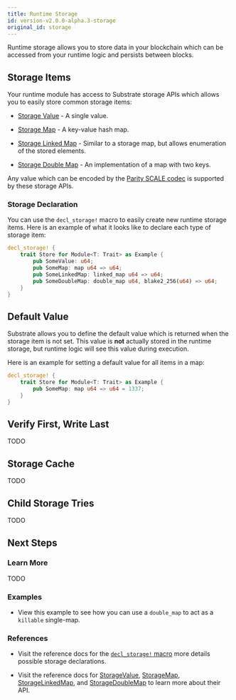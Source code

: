 ```yaml
---
title: Runtime Storage
id: version-v2.0.0-alpha.3-storage
original_id: storage
---
```


Runtime storage allows you to store data in your blockchain which can be accessed from your runtime logic and persists between blocks.

## Storage Items

Your runtime module has access to Substrate storage APIs which allows you to easily store common storage items:

* [Storage Value](https://substrate.dev/rustdocs/master/frame_support/storage/trait.StorageValue.html) - A single value.

* [Storage Map](https://substrate.dev/rustdocs/master/frame_support/storage/trait.StorageMap.html) - A key-value hash map.

* [Storage Linked Map](https://substrate.dev/rustdocs/master/frame_support/storage/trait.StorageLinkedMap.html) - Similar to a storage map, but allows enumeration of the stored elements.

* [Storage Double Map](https://substrate.dev/rustdocs/master/frame_support/storage/trait.StorageDoubleMap.html) - An implementation of a map with two keys.

Any value which can be encoded by the [Parity SCALE codec](conceptual/core/codec.md) is supported by these storage APIs.

### Storage Declaration

You can use the `decl_storage!` macro to easily create new runtime storage items. Here is an example of what it looks like to declare each type of storage item:

```rust
decl_storage! {
	trait Store for Module<T: Trait> as Example {
		pub SomeValue: u64;
		pub SomeMap: map u64 => u64;
		pub SomeLinkedMap: linked_map u64 => u64;
		pub SomeDoubleMap: double_map u64, blake2_256(u64) => u64;
	}
}
```

## Default Value

Substrate allows you to define the default value which is returned when the storage item is not set. This value is **not** actually stored in the runtime storage, but runtime logic will see this value during execution.

Here is an example for setting a default value for all items in a map:

```rust
decl_storage! {
	trait Store for Module<T: Trait> as Example {
		pub SomeMap: map u64 => u64 = 1337;
	}
}
```

## Verify First, Write Last

TODO

## Storage Cache

TODO

## Child Storage Tries

TODO

## Next Steps

### Learn More

TODO

### Examples

* View this example to see how you can use a `double_map` to act as a `killable` single-map.

### References

* Visit the reference docs for the [`decl_storage!` macro](https://substrate.dev/rustdocs/master/frame_support/macro.decl_storage.html) more details possible storage declarations.

* Visit the reference docs for [StorageValue](https://substrate.dev/rustdocs/master/frame_support/storage/trait.StorageValue.html), [StorageMap](https://substrate.dev/rustdocs/master/frame_support/storage/trait.StorageMap.html), [StorageLinkedMap](https://substrate.dev/rustdocs/master/frame_support/storage/trait.StorageLinkedMap.html), and [StorageDoubleMap](https://substrate.dev/rustdocs/master/frame_support/storage/trait.StorageDoubleMap.html) to learn more about their API.
